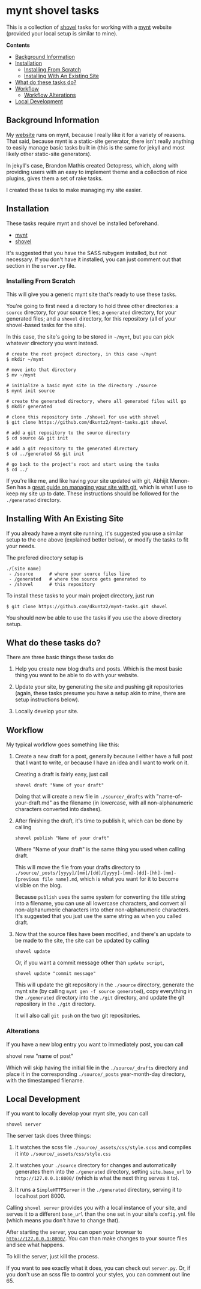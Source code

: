 # mynt shovel tasks

This is a collection of [shovel](https://github.com/seomoz/shovel) tasks for
working with a [mynt](https://github.com/Anomareh/mynt) website (provided
your local setup is similar to mine).

**Contents**

- [Background Information](#background-information)
- [Installation](#installation)
  - [Installing From Scratch](#installing-from-scratch)
  - [Installing With An Existing Site](#installing-with-an-existing-site)
- [What do these tasks do?](#what-do-these-tasks-do)
- [Workflow](#workflow)
  - [Workflow Alterations](#alterations)
- [Local Development](#local-development)


## Background Information

My [website](http://dkuntz2.com) runs on mynt, because I really like it for a
variety of reasons. That said, because mynt is a static-site generator, there
isn't really anything to easily manage basic tasks built in (this is the same
for jekyll and most likely other static-site generators).

In jekyll's case, Brandon Mathis created Octopress, which, along with
providing users with an easy to implement theme and a collection of nice
plugins, gives them a set of rake tasks.

I created these tasks to make managing my site easier.


## Installation

These tasks require mynt and shovel be installed beforehand.

- [mynt](https://github.com/Anomareh/mynt)
- [shovel](https://github.com/seomoz/shovel)

It's suggested that you have the SASS rubygem installed, but not necessary. If
you don't have it installed, you can just comment out that section in the
`server.py` file.


### Installing From Scratch

This will give you a generic mynt site that's ready to use these tasks.

You're going to first need a directory to hold three other directories: 
a `source` directory, for your source files; a `generated` directory, for
your generated files; and a `shovel` directory, for this repository (all of
your shovel-based tasks for the site).

In this case, the site's going to be stored in `~/mynt`, but you can pick 
whatever directory you want instead.

```
# create the root project directory, in this case ~/mynt
$ mkdir ~/mynt

# move into that directory
$ mv ~/mynt

# initialize a basic mynt site in the directory ./source
$ mynt init source

# create the generated directory, where all generated files will go
$ mkdir generated

# clone this repository into ./shovel for use with shovel
$ git clone https://github.com/dkuntz2/mynt-tasks.git shovel

# add a git repository to the source directory
$ cd source && git init

# add a git repository to the generated directory
$ cd ../generated && git init

# go back to the project's root and start using the tasks
$ cd ../
```

If you're like me, and like having your site updated with git, 
Abhijit Menon-Sen has a 
[great guide on managing your site with git](http://toroid.org/ams/git-website-howto),
which is what I use to keep my site up to date. These instructions should be 
followed for the `./generated` directory.


## Installing With An Existing Site

If you already have a mynt site running, it's suggested you use a similar
setup to the one above (explained better below), or modify the tasks to fit
your needs.

The prefered directory setup is 

```
./[site name]
 - /source      # where your source files live
 - /generated   # where the source gets generated to
 - /shovel      # this repository
```

To install these tasks to your main project directory, just run

```
$ git clone https://github.com/dkuntz2/mynt-tasks.git shovel
```

You should now be able to use the tasks if you use the above directory setup.


## What do these tasks do?

There are three basic things these tasks do

1.  Help you create new blog drafts and posts. Which is the most basic thing
    you want to be able to do with your website.

2.  Update your site, by generating the site and pushing git repositories 
    (again, these tasks presume you have a setup akin to mine, there are
    setup instructions below).

3.  Locally develop your site.


## Workflow

My typical workflow goes something like this:

1.  Create a new draft for a post, generally because I either have a full post
    that I want to write, or because I have an idea and I want to work on it.

    Creating a draft is fairly easy, just call

    ```
    shovel draft "Name of your draft"
    ```

    Doing that will create a new file in `./source/_drafts` with 
    "name-of-your-draft.md" as the filename (in lowercase, with all 
    non-alphanumeric characters converted into dashes).

2.  After finishing the draft, it's time to publish it, which can be done by
    calling

    ```
    shovel publish "Name of your draft"
    ```

    Where "Name of your draft" is the same thing you used when calling draft.

    This will move the file from your drafts directory to 
    `./source/_posts/[yyyy]/[mm]/[dd]/[yyyy]-[mm]-[dd]-[hh]-[mm]-[previous file name].md`, 
    which is what you want for it to become visible on the blog.

    Because `publish` uses the same system for converting the title string
    into a filename, you can use all lowercase characters, and convert all
    non-alphanumeric characters into other non-alphanumeric characters. It's
    suggested that you just use the same string as when you called draft.

3.  Now that the source files have been modified, and there's an update to be
    made to the site, the site can be updated by calling

    ```
    shovel update
    ```

    Or, if you want a commit message other than `update script`, 

    ```
    shovel update "commit message"
    ```

    This will update the git repository in the `./source` directory, generate
    the mynt site (by calling `mynt gen -f source generated`), copy everything
    in the `./generated` directory into the `./git` directory, and update the
    git repository in the `./git` directory.

    It will also call `git push` on the two git repositories.


### Alterations

If you have a new blog entry you want to immediately post, you can call

  shovel new "name of post"

Which will skip having the initial file in the `./source/_drafts` directory
and place it in the corresponding `./source/_posts` year-month-day directory,
with the timestamped filename.


## Local Development

If you want to locally develop your mynt site, you can call
```
shovel server
```

The server task does three things:

1.  It watches the scss file
    `./source/_assets/css/style.scss` and compiles it into 
    `./source/_assets/css/style.css`

2.  It watches your `./source` directory for changes and automatically
    generates them into the `./generated` directory, setting `site.base_url`
    to `http://127.0.0.1:8000/` (which is what the next thing serves it to).

3.  It runs a `SimpleHTTPServer` in the `./generated` directory, serving
    it to localhost port 8000.

Calling `shovel server` provides you with a local instance of your site, and
serves it to a different `base_url` than the one set in your site's 
`config.yml` file (which means you don't have to change that).

After starting the server, you can open your browser to 
[`http://127.0.0.1:8000/`](http://127.0.0.1:8000). You can than make changes
to your source files and see what happens.

To kill the server, just kill the process.

If you want to see exactly what it does, you can check out `server.py`. Or, if
you don't use an scss file to control your styles, you can comment out line
65.
